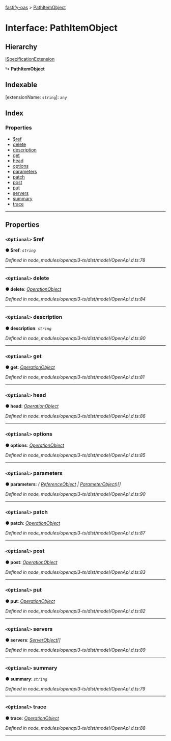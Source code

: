 [fastify-oas](../README.md) > [PathItemObject](../interfaces/pathitemobject.md)

# Interface: PathItemObject

## Hierarchy

 [ISpecificationExtension](ispecificationextension.md)

**↳ PathItemObject**

## Indexable

\[extensionName: `string`\]:&nbsp;`any`
## Index

### Properties

* [$ref](pathitemobject.md#_ref)
* [delete](pathitemobject.md#delete)
* [description](pathitemobject.md#description)
* [get](pathitemobject.md#get)
* [head](pathitemobject.md#head)
* [options](pathitemobject.md#options)
* [parameters](pathitemobject.md#parameters)
* [patch](pathitemobject.md#patch)
* [post](pathitemobject.md#post)
* [put](pathitemobject.md#put)
* [servers](pathitemobject.md#servers)
* [summary](pathitemobject.md#summary)
* [trace](pathitemobject.md#trace)

---

## Properties

<a id="_ref"></a>

### `<Optional>` $ref

**● $ref**: *`string`*

*Defined in node_modules/openapi3-ts/dist/model/OpenApi.d.ts:78*

___
<a id="delete"></a>

### `<Optional>` delete

**● delete**: *[OperationObject](operationobject.md)*

*Defined in node_modules/openapi3-ts/dist/model/OpenApi.d.ts:84*

___
<a id="description"></a>

### `<Optional>` description

**● description**: *`string`*

*Defined in node_modules/openapi3-ts/dist/model/OpenApi.d.ts:80*

___
<a id="get"></a>

### `<Optional>` get

**● get**: *[OperationObject](operationobject.md)*

*Defined in node_modules/openapi3-ts/dist/model/OpenApi.d.ts:81*

___
<a id="head"></a>

### `<Optional>` head

**● head**: *[OperationObject](operationobject.md)*

*Defined in node_modules/openapi3-ts/dist/model/OpenApi.d.ts:86*

___
<a id="options"></a>

### `<Optional>` options

**● options**: *[OperationObject](operationobject.md)*

*Defined in node_modules/openapi3-ts/dist/model/OpenApi.d.ts:85*

___
<a id="parameters"></a>

### `<Optional>` parameters

**● parameters**: *( [ReferenceObject](referenceobject.md) &#124; [ParameterObject](parameterobject.md))[]*

*Defined in node_modules/openapi3-ts/dist/model/OpenApi.d.ts:90*

___
<a id="patch"></a>

### `<Optional>` patch

**● patch**: *[OperationObject](operationobject.md)*

*Defined in node_modules/openapi3-ts/dist/model/OpenApi.d.ts:87*

___
<a id="post"></a>

### `<Optional>` post

**● post**: *[OperationObject](operationobject.md)*

*Defined in node_modules/openapi3-ts/dist/model/OpenApi.d.ts:83*

___
<a id="put"></a>

### `<Optional>` put

**● put**: *[OperationObject](operationobject.md)*

*Defined in node_modules/openapi3-ts/dist/model/OpenApi.d.ts:82*

___
<a id="servers"></a>

### `<Optional>` servers

**● servers**: *[ServerObject](serverobject.md)[]*

*Defined in node_modules/openapi3-ts/dist/model/OpenApi.d.ts:89*

___
<a id="summary"></a>

### `<Optional>` summary

**● summary**: *`string`*

*Defined in node_modules/openapi3-ts/dist/model/OpenApi.d.ts:79*

___
<a id="trace"></a>

### `<Optional>` trace

**● trace**: *[OperationObject](operationobject.md)*

*Defined in node_modules/openapi3-ts/dist/model/OpenApi.d.ts:88*

___

